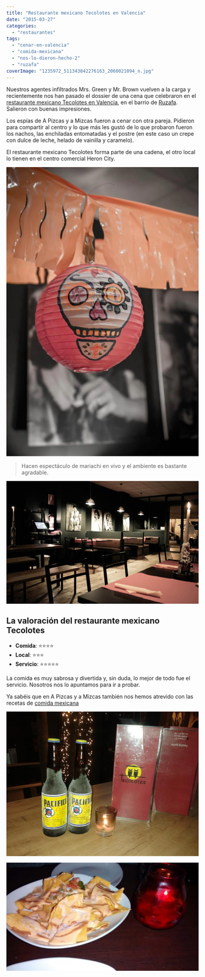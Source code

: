 ```yaml
---
title: "Restaurante mexicano Tecolotes en Valencia"
date: "2015-03-27"
categories:
  - "restaurantes"
tags:
  - "cenar-en-valencia"
  - "comida-mexicana"
  - "nos-lo-dieron-hecho-2"
  - "ruzafa"
coverImage: "1235972_511343842276163_2060021094_n.jpg"
---
```


Nuestros agentes infiltrados Mrs. Green y Mr. Brown vuelven a la carga y recientemente nos han pasado el dossier de una cena que celebraron en el [restaurante mexicano Tecolotes en Valencia](https://www.facebook.com/TecolotesRestaurante/info?tab=overview "Facebook Tecolotes Valencia"), en el barrio de [Ruzafa](/tag/ruzafa/). Salieron con buenas impresiones.

Los espías de A Pizcas y a Mizcas fueron a cenar con otra pareja. Pidieron para compartir al centro y lo que más les gustó de lo que probaron fueron los nachos, las enchiladas entomatadas y el postre (en este caso un crepe con dulce de leche, helado de vainilla y caramelo).

El restaurante mexicano Tecolotes forma parte de una cadena, el otro local lo tienen en el centro comercial Heron City.

![Foto del facebook de Tecolotes.](images/69498_377054955705053_1170793804_n.jpg)

> Hacen espectáculo de mariachi en vivo y el ambiente es bastante agradable.

![Foto del facebook de Tecolotes.](images/558590_279238992153317_1948104554_n.jpg)

## La valoración del restaurante mexicano Tecolotes

- **Comida**: ⭐⭐⭐⭐
- **Local**: ⭐⭐⭐
- **Servicio**: ⭐⭐⭐⭐⭐

La comida es muy sabrosa y divertida y, sin duda, lo mejor de todo fue el servicio. Nosotros nos lo apuntamos para ir a probar.

Ya sabéis que en A Pizcas y a Mizcas también nos hemos atrevido con las recetas de [comida mexicana](/tag/mexicana/ "Nuestras recetas mexicanas")

![Foto del facebook de Tecolotes.](images/1235972_511343842276163_2060021094_n.jpg)

![Nachos de Tecolotes.](images/IMG-20150125-WA0000.jpg)
